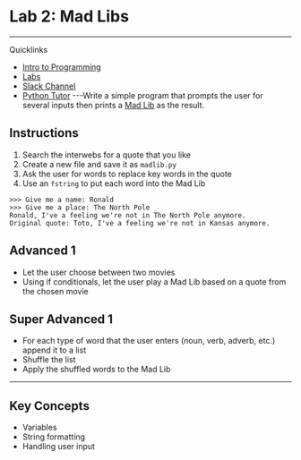 # Lab 2: Mad Libs
---
Quicklinks
- [Intro to Programming](https://github.com/PdxCodeGuild/IntroToProgramming)
- [Labs](https://github.com/PdxCodeGuild/IntroToProgramming/tree/master/labs)
- [Slack Channel](https://app.slack.com/client/TH5A28SJ0/CH6DE8QK1)
- [Python Tutor](http://pythontutor.com/visualize.html#mode=edit)
---Write a simple program that prompts the user for several inputs then
 prints a [Mad Lib](https://en.wikipedia.org/wiki/Mad_Libs) as the result.

 ## Instructions
 1. Search the interwebs for a quote that you like
 2. Create a new file and save it as `madlib.py`
 3. Ask the user for words to replace key words in the quote
 4. Use an `fstring` to put each word into the Mad Lib

```
>>> Give me a name: Ronald
>>> Give me a place: The North Pole
Ronald, I've a feeling we're not in The North Pole anymore.
Original quote: Toto, I've a feeling we're not in Kansas anymore.
```

## Advanced 1

* Let the user choose between two movies
* Using if conditionals, let the user play a Mad Lib based on a quote from the chosen movie

## Super Advanced 1

* For each type of word that the user enters (noun, verb, adverb, etc.) append it to a list
* Shuffle the list
* Apply the shuffled words to the Mad Lib

------------

## Key Concepts

- Variables
- String formatting
- Handling user input
